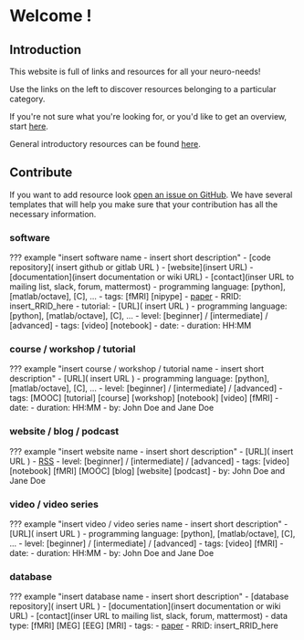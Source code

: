 # Welcome !

## Introduction

This website is full of links and resources for all your neuro-needs!

Use the links on the left to discover resources belonging to a particular category.

If you're not sure what you're looking for, or you'd like to get an overview, start [here](01_Before-you-start.md#Before-you-start).

General introductory resources can be found [here](99_Appendix.md#Appendix).


## Contribute

If you want to add resource look [open an issue on GitHub](https://github.com/learn-neuroimaging/tutorials-and-resources/issues/new/choose). We have several templates that will help you make sure that your contribution has all the necessary information.

### software

??? example "insert software name - insert short description"
    -   [code repository]( insert github or gitlab URL )
    -   [website](insert URL)
    -   [documentation](insert documentation or wiki URL)
    -   [contact](inser URL to mailing list, slack, forum, mattermost)
    -   programming language: [python], [matlab/octave], [C], ...
    -   tags: [fMRI] [nipype]
    -   [paper](https://doi.org/insert_paper_DOI_here)
    -   RRID: insert_RRID_here
    -   tutorial:
        -   [URL]( insert URL )
        -   programming language: [python], [matlab/octave], [C], ...
        -   level: [beginner] / [intermediate] / [advanced]
        -   tags: [video] [notebook]
        -   date:
        -   duration: HH:MM

### course / workshop / tutorial

??? example "insert course / workshop / tutorial name - insert short description"
    -   [URL]( insert URL )
    -   programming language: [python], [matlab/octave], [C], ...
    -   level: [beginner] / [intermediate] / [advanced]
    -   tags: [MOOC] [tutorial] [course] [workshop] [notebook] [video] [fMRI]
    -   date:
    -   duration: HH:MM
    -   by: John Doe and Jane Doe

### website / blog / podcast

??? example "insert website name - insert short description"
    -   [URL]( insert URL )
    -   [RSS](_insert_RSS_feed)
    -   level: [beginner] / [intermediate] / [advanced]
    -   tags: [video] [notebook] [fMRI] [MOOC] [blog] [website] [podcast]
    -   by: John Doe and Jane Doe

### video / video series

??? example "insert video / video series name - insert short description"
    -   [URL]( insert URL )
    -   programming language: [python], [matlab/octave], [C], ...
    -   level: [beginner] / [intermediate] / [advanced]
    -   tags: [video] [fMRI]
    -   date:
    -   duration: HH:MM
    -   by: John Doe and Jane Doe


### database

??? example "insert database name - insert short description"
    -   [database repository]( insert URL )
    -   [documentation](insert documentation or wiki URL)
    -   [contact](inser URL to mailing list, slack, forum, mattermost)
    -   data type: [fMRI] [MEG] [EEG] [MRI]
    -   tags:
    -   [paper](https://doi.org/insert_paper_DOI_here)
    -   RRID: insert_RRID_here
